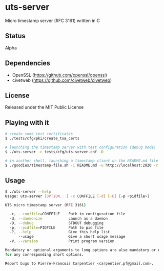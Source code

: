 # uts-server

Micro timestamp server (RFC 3161) written in C

## Status

Alpha

## Dependencies

* OpenSSL (https://github.com/openssl/openssl)
* civetweb (https://github.com/civetweb/civetweb)

## License

Released under the MIT Public License

## Playing with it


```bash
# create some test certificates
$ ./tests/cfg/pki/create_tsa_certs

# launching the timestamp server with test configuration (debug mode)
$ ./uts-server -c tests/cfg/uts-server.cnf -D

# in another shell, launching a timestamp client on the README.md file
$ ./goodies/timestamp-file.sh -i README.md -u http://localhost:2020 -r -O "-cert";
```

## Usage

```bash
$ ./uts-server --help
Usage: uts-server [OPTION...] -c CONFFILE [-d] [-D] [-p <pidfile>]

UTS micro timestamp server (RFC 3161)

  -c, --conffile=CONFFILE    Path to configuration file
  -d, --daemonize            Launch as a daemon
  -D, --debug                STDOUT debugging
  -p, --pidfile=PIDFILE      Path to pid file
  -?, --help                 Give this help list
      --usage                Give a short usage message
  -V, --version              Print program version

Mandatory or optional arguments to long options are also mandatory or optional
for any corresponding short options.

Report bugs to Pierre-Francois Carpentier <carpentier.pf@gmail.com>.
```
